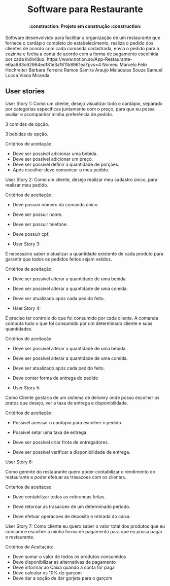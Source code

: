 # <p align="center">Software para Restaurante</p>


<h4 align="center"> 
    :construction:  Projeto em construção  :construction:
</h4>
Software desenvolvido para facilitar a organização de um restaurante que fornece o cardápio completo do estabelecimento, realiza o pedido dos clientes de acordo com cada comanda cadastrada, envia o pedido para a cozinha e fecha a conta de acordo com a forma de pagamento escolhida por cada indivíduo.
https://www.notion.so/App-Restaurante-e6aa983c62984edf81e3af811b8961ea?pvs=4
Nomes: 
Marcelo Félix Hochreiter
Bárbara Ferreira Ramos
Samira Araujo Malaquias Souza
Samuel Lucca Viana Miranda

<h2>User stories</h2>


User Story 1:
Como um cliente, desejo visualizar todo o cardápio, separado por categorias especificas juntamente com o preço, para que eu possa avaliar e acompanhar minha preferência de pedido.

3 comidas de opção.

3 bebidas de opção.

Critérios de aceitação:

- Deve ser possível adicionar uma bebida.
- Deve ser possível adicionar um preço.
- Deve ser possível definir a quantidade de porções.
- Após escolher devo comunicar o meu pedido.

User Story 2:
Como um cliente, desejo realizar meu cadastro único, para realizar meu pedido.

Critérios de aceitação:

- Deve possuir número da comanda único.
- Deve ser possuir nome.
- Deve ser possuir telefone.
- Deve possuir cpf.

- User Story 3:

É necessário saber e atualizar a quantidade existente de cada produto para garantir que todos os pedidos feitos sejam validos.

Critérios de aceitação:

- Deve ser possível alterar a quantidade de uma bebida.
- Deve ser possível alterar a quantidade de uma comida.
- Deve ser atualizado após cada pedido feito.

- User Story 4:

É preciso ter controle do que foi consumido por cada cliente. A comanda computa tudo o que foi consumido por um determinado cliente e suas quantidades.

Critérios de aceitação:

- Deve ser possível alterar a quantidade de uma bebida.
- Deve ser possível alterar a quantidade de uma comida.
- Deve ser atualizado após cada pedido feito.
- Deve conter forma de entrega do pedido

- User Story 5:

Como Cliente gostaria de um sistema de delivery onde posso escolher os pratos que desejo, ver a taxa de entrega e disponibilidade.

Critérios de aceitação:

- Possivel acessar o cardapio para escolher o pedido.

- Possivel setar uma taxa de entrega.

- Deve ser possivel criar frota de entregadores.

- Deve ser possivel verificar a disponibilidade de entrega.

User Story 6:

Como gerente do restaurante quero poder contabilizar o rendimento do restaurante e poder efetuar as trasacoes com os clientes.

Criterios de aceitacao:

- Deve contabilizar todas as cobrancas feitas.

- Deve retornar as trasacoes de um determinado periodo.

- Deve efetuar operacoes de deposito e retirada do caixa.

User Story 7: Como cliente eu quero saber o valor total dos produtos que eu consumi e escolher a minha forma de pagamento para que eu possa pagar o restaurante.

Critérios de Aceitação:

- Deve somar o valor de todos os produtos consumidos
- Deve disponibilizar as alternativas de pagamento
- Deve informar ao Caixa quando a conta for paga
- Deve calcular os 10% do garçom
- Deve dar a opção de dar gorjeta para o garçom
